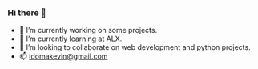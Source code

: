 ### Hi there 👋

<!--
**Idomason/Idomason** is a ✨ _special_ ✨ repository because its `README.md` (this file) appears on your GitHub profile.

Here are some ideas to get you started:

- 🔭 I’m currently working on some projects ...
- 🌱 I’m currently learning Node Js ...
- 👯 I’m looking to collaborate on web development and python projects ...
- 🤔 I’m looking for help with ...
- 💬 Ask me about ...
- 📫 How can i reach you ...
- 😄 Pronouns: ...
- ⚡ Fun facts ...
-->

- 🔭 I’m currently working on some projects.
- 🌱 I’m currently learning at ALX.
- 👯 I’m looking to collaborate on web development and python projects.
- 📫 idomakevin@gmail.com
